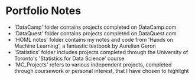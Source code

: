 # Portfolio Notes
- 'DataCamp' folder contains projects completed on DataCamp.com
- 'DataQuest' folder contains projects completed on DataQuest.com
- 'HOML notes' folder contains my notes and code from 'Hands on Machine Learning', a fantastic textbook by Aurelien Geron
- 'Statistics' folder includes projects completed through the University of Toronto's 'Statistics for Data Science' course
- 'MC_Projects' refers to various independent projects, completed through coursework or personal interest, that I have chosen to highlight
